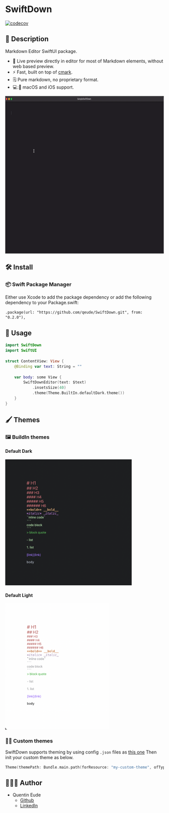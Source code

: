 # SwiftDown
[![codecov](https://codecov.io/gh/qeude/SwiftDown/branch/main/graph/badge.svg?token=RB6K3Q5QIO)](https://codecov.io/gh/qeude/SwiftDown)

## 📖 Description
Markdown Editor SwiftUI package.

- 🎉 Live preview directly in editor for most of Markdown elements, without web based preview.
- ⚡️ Fast, built on top of [cmark](https://github.com/commonmark/cmark).
- 🗒 Pure markdown, no proprietary format.
- 💻:📱 macOS and iOS support.

<div align=center><img src="resources/demo.gif" align=center height="500"></div>

## 🛠️ Install
### 📦 Swift Package Manager

Either use Xcode to add the package dependency or add the following dependency to your Package.swift:
```
.package(url: "https://github.com/qeude/SwiftDown.git", from: "0.2.0"),
```

## 🔧 Usage
```swift
import SwiftDown
import SwiftUI

struct ContentView: View {
    @Binding var text: String = ""

    var body: some View {
        SwiftDownEditor(text: $text)
            .insetsSize(40)
            .theme(Theme.BuiltIn.defaultDark.theme())
    }
}
```
## 🖌️ Themes

### 🖼 BuildIn themes
#### Default Dark
<img src="resources/default-dark-theme.png" height="400">

#### Default Light
<img src="resources/default-light-theme.png" height="400">

### 🧑‍🎨 Custom themes
SwiftDown supports theming by using config `.json` files as [this one](./Sources/SwiftDown/Resources/Themes/default-dark.json)
Then init your custom theme as below.
```swift
Theme(themePath: Bundle.main.path(forResource: "my-custom-theme", ofType: "json"))
```

## 👨🏻‍💻 Author
* Quentin Eude
    * [Github](https://github.com/qeude)
    * [LinkedIn](https://www.linkedin.com/in/quentineude/)
